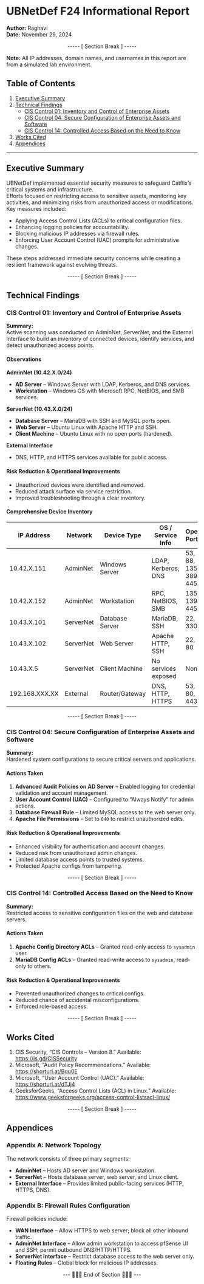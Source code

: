 # UBNetDef F24 Informational Report

**Author:** Raghavi  
**Date:** November 29, 2024  

<div align="center">

----- [ Section Break ] -----

</div>

**Note:** All IP addresses, domain names, and usernames in this report are from a simulated lab environment.  

## Table of Contents
1. [Executive Summary](#executive-summary)
2. [Technical Findings](#technical-findings)
   - [CIS Control 01: Inventory and Control of Enterprise Assets](#cis-control-01-inventory-and-control-of-enterprise-assets)
   - [CIS Control 04: Secure Configuration of Enterprise Assets and Software](#cis-control-04-secure-configuration-of-enterprise-assets-and-software)
   - [CIS Control 14: Controlled Access Based on the Need to Know](#cis-control-14-controlled-access-based-on-the-need-to-know)
3. [Works Cited](#works-cited)
4. [Appendices](#appendices)

---

## Executive Summary
UBNetDef implemented essential security measures to safeguard Catflix’s critical systems and infrastructure.  
Efforts focused on restricting access to sensitive assets, monitoring key activities, and minimizing risks from unauthorized access or modifications.  
Key measures included:
- Applying Access Control Lists (ACLs) to critical configuration files.
- Enhancing logging policies for accountability.
- Blocking malicious IP addresses via firewall rules.
- Enforcing User Account Control (UAC) prompts for administrative changes.

These steps addressed immediate security concerns while creating a resilient framework against evolving threats.

<div align="center">

----- [ Section Break ] -----

</div>

## Technical Findings

### CIS Control 01: Inventory and Control of Enterprise Assets

**Summary:**  
Active scanning was conducted on AdminNet, ServerNet, and the External Interface to build an inventory of connected devices, identify services, and detect unauthorized access points.

#### Observations
**AdminNet (10.42.X.0/24)**  
- **AD Server** – Windows Server with LDAP, Kerberos, and DNS services.  
- **Workstation** – Windows OS with Microsoft RPC, NetBIOS, and SMB services.

**ServerNet (10.43.X.0/24)**  
- **Database Server** – MariaDB with SSH and MySQL ports open.  
- **Web Server** – Ubuntu Linux with Apache HTTP and SSH.  
- **Client Machine** – Ubuntu Linux with no open ports (hardened).

**External Interface**  
- DNS, HTTP, and HTTPS services available for public access.

#### Risk Reduction & Operational Improvements
- Unauthorized devices were identified and removed.
- Reduced attack surface via service restriction.
- Improved troubleshooting through a clear inventory.

#### Comprehensive Device Inventory
| IP Address     | Network     | Device Type      | OS / Service Info               | Open Ports      |
|----------------|-------------|------------------|----------------------------------|-----------------|
| 10.42.X.151    | AdminNet    | Windows Server   | LDAP, Kerberos, DNS              | 53, 88, 135, 389, 445 |
| 10.42.X.152    | AdminNet    | Workstation      | RPC, NetBIOS, SMB                | 135, 139, 445   |
| 10.43.X.101    | ServerNet   | Database Server  | MariaDB, SSH                     | 22, 3306        |
| 10.43.X.102    | ServerNet   | Web Server       | Apache HTTP, SSH                 | 22, 80          |
| 10.43.X.5      | ServerNet   | Client Machine   | No services exposed              | None            |
| 192.168.XXX.XX | External    | Router/Gateway   | DNS, HTTP, HTTPS                 | 53, 80, 443     |

<div align="center">

----- [ Section Break ] -----

</div>

### CIS Control 04: Secure Configuration of Enterprise Assets and Software

**Summary:**  
Hardened system configurations to secure critical servers and applications.

#### Actions Taken
1. **Advanced Audit Policies on AD Server** – Enabled logging for credential validation and account management.  
2. **User Account Control (UAC)** – Configured to “Always Notify” for admin actions.  
3. **Database Firewall Rule** – Limited MySQL access to the web server only.  
4. **Apache File Permissions** – Set to `640` to restrict unauthorized edits.

#### Risk Reduction & Operational Improvements
- Enhanced visibility for authentication and account changes.  
- Reduced risk from unauthorized admin changes.  
- Limited database access points to trusted systems.  
- Protected Apache configs from tampering.

<div align="center">

----- [ Section Break ] -----

</div>

### CIS Control 14: Controlled Access Based on the Need to Know

**Summary:**  
Restricted access to sensitive configuration files on the web and database servers.

#### Actions Taken
1. **Apache Config Directory ACLs** – Granted read-only access to `sysadmin` user.  
2. **MariaDB Config ACLs** – Granted read-write access to `sysadmin`, read-only to others.

#### Risk Reduction & Operational Improvements
- Prevented unauthorized changes to critical configs.  
- Reduced chance of accidental misconfigurations.  
- Enforced role-based access.

<div align="center">

----- [ Section Break ] -----

</div>

## Works Cited
1. CIS Security, “CIS Controls – Version 8.” Available: https://is.gd/CISSecurity  
2. Microsoft, “Audit Policy Recommendations.” Available: https://shorturl.at/Bqu0E  
3. Microsoft, “User Account Control (UAC).” Available: https://shorturl.at/dTJj4  
4. GeeksforGeeks, “Access Control Lists (ACL) in Linux.” Available: https://www.geeksforgeeks.org/access-control-listsacl-linux/

<div align="center">

----- [ Section Break ] -----

</div>

## Appendices

### Appendix A: Network Topology
The network consists of three primary segments:  
- **AdminNet** – Hosts AD server and Windows workstation.  
- **ServerNet** – Hosts database server, web server, and Linux client.  
- **External Interface** – Provides limited public-facing services (HTTP, HTTPS, DNS).

### Appendix B: Firewall Rules Configuration
Firewall policies include:  
- **WAN Interface** – Allow HTTPS to web server; block all other inbound traffic.  
- **AdminNet Interface** – Allow admin workstation to access pfSense UI and SSH; permit outbound DNS/HTTP/HTTPS.  
- **ServerNet Interface** – Restrict database access to the web server only.  
- **Floating Rules** – Global block for malicious IP addresses.

<div align="center">

--- 🔹🔹🔹 End of Section 🔹🔹🔹 ---

</div>